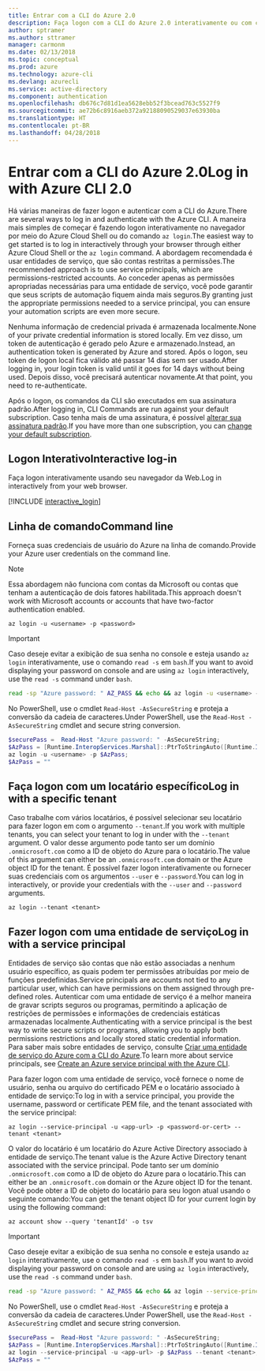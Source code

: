 ```yaml
---
title: Entrar com a CLI do Azure 2.0
description: Faça logon com a CLI do Azure 2.0 interativamente ou com credenciais locais
author: sptramer
ms.author: sttramer
manager: carmonm
ms.date: 02/13/2018
ms.topic: conceptual
ms.prod: azure
ms.technology: azure-cli
ms.devlang: azurecli
ms.service: active-directory
ms.component: authentication
ms.openlocfilehash: db676c7d81d1ea5628ebb52f3bcead763c5527f9
ms.sourcegitcommit: ae72b6c8916aeb372a92188090529037e63930ba
ms.translationtype: HT
ms.contentlocale: pt-BR
ms.lasthandoff: 04/28/2018
---
```

# <a name="log-in-with-azure-cli-20"></a><span data-ttu-id="d6baa-103">Entrar com a CLI do Azure 2.0</span><span class="sxs-lookup"><span data-stu-id="d6baa-103">Log in with Azure CLI 2.0</span></span>

<span data-ttu-id="d6baa-104">Há várias maneiras de fazer logon e autenticar com a CLI do Azure.</span><span class="sxs-lookup"><span data-stu-id="d6baa-104">There are several ways to log in and authenticate with the Azure CLI.</span></span> <span data-ttu-id="d6baa-105">A maneira mais simples de começar é fazendo logon interativamente no navegador por meio do Azure Cloud Shell ou do comando `az login`.</span><span class="sxs-lookup"><span data-stu-id="d6baa-105">The easiest way to get started is to log in interactively through your browser through either Azure Cloud Shell or the `az login` command.</span></span>
<span data-ttu-id="d6baa-106">A abordagem recomendada é usar entidades de serviço, que são contas restritas a permissões.</span><span class="sxs-lookup"><span data-stu-id="d6baa-106">The recommended approach is to use service principals, which are permissions-restricted accounts.</span></span> <span data-ttu-id="d6baa-107">Ao conceder apenas as permissões apropriadas necessárias para uma entidade de serviço, você pode garantir que seus scripts de automação fiquem ainda mais seguros.</span><span class="sxs-lookup"><span data-stu-id="d6baa-107">By granting just the appropriate permissions needed to a service principal, you can ensure your automation scripts are even more secure.</span></span>

<span data-ttu-id="d6baa-108">Nenhuma informação de credencial privada é armazenada localmente.</span><span class="sxs-lookup"><span data-stu-id="d6baa-108">None of your private credential information is stored locally.</span></span> <span data-ttu-id="d6baa-109">Em vez disso, um token de autenticação é gerado pelo Azure e armazenado.</span><span class="sxs-lookup"><span data-stu-id="d6baa-109">Instead, an authentication token is generated by Azure and stored.</span></span> <span data-ttu-id="d6baa-110">Após o logon, seu token de logon local fica válido até passar 14 dias sem ser usado.</span><span class="sxs-lookup"><span data-stu-id="d6baa-110">After logging in, your login token is valid until it goes for 14 days without being used.</span></span> <span data-ttu-id="d6baa-111">Depois disso, você precisará autenticar novamente.</span><span class="sxs-lookup"><span data-stu-id="d6baa-111">At that point, you need to re-authenticate.</span></span>

<span data-ttu-id="d6baa-112">Após o logon, os comandos da CLI são executados em sua assinatura padrão.</span><span class="sxs-lookup"><span data-stu-id="d6baa-112">After logging in, CLI Commands are run against your default subscription.</span></span> <span data-ttu-id="d6baa-113">Caso tenha mais de uma assinatura, é possível [alterar sua assinatura padrão](manage-azure-subscriptions-azure-cli.md).</span><span class="sxs-lookup"><span data-stu-id="d6baa-113">If you have more than one subscription, you can [change your default subscription](manage-azure-subscriptions-azure-cli.md).</span></span>

## <a name="interactive-log-in"></a><span data-ttu-id="d6baa-114">Logon Interativo</span><span class="sxs-lookup"><span data-stu-id="d6baa-114">Interactive log-in</span></span>

<span data-ttu-id="d6baa-115">Faça logon interativamente usando seu navegador da Web.</span><span class="sxs-lookup"><span data-stu-id="d6baa-115">Log in interactively from your web browser.</span></span>

[!INCLUDE [interactive_login](includes/interactive-login.md)]

## <a name="command-line"></a><span data-ttu-id="d6baa-116">Linha de comando</span><span class="sxs-lookup"><span data-stu-id="d6baa-116">Command line</span></span>

<span data-ttu-id="d6baa-117">Forneça suas credenciais de usuário do Azure na linha de comando.</span><span class="sxs-lookup"><span data-stu-id="d6baa-117">Provide your Azure user credentials on the command line.</span></span>

> [!Note]
> <span data-ttu-id="d6baa-118">Essa abordagem não funciona com contas da Microsoft ou contas que tenham a autenticação de dois fatores habilitada.</span><span class="sxs-lookup"><span data-stu-id="d6baa-118">This approach doesn't work with Microsoft accounts or accounts that have two-factor authentication enabled.</span></span>

```azurecli
az login -u <username> -p <password>
```

> [!IMPORTANT]
> <span data-ttu-id="d6baa-119">Caso deseje evitar a exibição de sua senha no console e esteja usando `az login` interativamente, use o comando `read -s` em `bash`.</span><span class="sxs-lookup"><span data-stu-id="d6baa-119">If you want to avoid displaying your password on console and are using `az login` interactively, use the `read -s` command under `bash`.</span></span>
> 
> ```bash
> read -sp "Azure password: " AZ_PASS && echo && az login -u <username> -p $AZ_PASS
> ```
>
> <span data-ttu-id="d6baa-120">No PowerShell, use o cmdlet `Read-Host -AsSecureString` e proteja a conversão da cadeia de caracteres.</span><span class="sxs-lookup"><span data-stu-id="d6baa-120">Under PowerShell, use the `Read-Host -AsSecureString` cmdlet and secure string conversion.</span></span>
> 
> ```powershell
> $securePass =  Read-Host "Azure password: " -AsSecureString;
> $AzPass = [Runtime.InteropServices.Marshal]::PtrToStringAuto([Runtime.InteropServices.Marshal]::SecureStringToBSTR($securePass));
> az login -u <username> -p $AzPass;
> $AzPass = ""
> ```

## <a name="log-in-with-a-specific-tenant"></a><span data-ttu-id="d6baa-121">Faça logon com um locatário específico</span><span class="sxs-lookup"><span data-stu-id="d6baa-121">Log in with a specific tenant</span></span>

<span data-ttu-id="d6baa-122">Caso trabalhe com vários locatários, é possível selecionar seu locatário para fazer logon em com o argumento `--tenant`.</span><span class="sxs-lookup"><span data-stu-id="d6baa-122">If you work with multiple tenants, you can select your tenant to log in under with the `--tenant` argument.</span></span> <span data-ttu-id="d6baa-123">O valor desse argumento pode tanto ser um domínio `.onmicrosoft.com` como a ID de objeto do Azure para o locatário.</span><span class="sxs-lookup"><span data-stu-id="d6baa-123">The value of this argument can either be an `.onmicrosoft.com` domain or the Azure object ID for the tenant.</span></span> <span data-ttu-id="d6baa-124">É possível fazer logon interativamente ou fornecer suas credenciais com os argumentos `--user` e `--password`.</span><span class="sxs-lookup"><span data-stu-id="d6baa-124">You can log in interactively, or provide your credentials with the `--user` and `--password` arguments.</span></span> 

```
az login --tenant <tenant>
```

## <a name="log-in-with-a-service-principal"></a><span data-ttu-id="d6baa-125">Fazer logon com uma entidade de serviço</span><span class="sxs-lookup"><span data-stu-id="d6baa-125">Log in with a service principal</span></span>

<span data-ttu-id="d6baa-126">Entidades de serviço são contas que não estão associadas a nenhum usuário específico, as quais podem ter permissões atribuídas por meio de funções predefinidas.</span><span class="sxs-lookup"><span data-stu-id="d6baa-126">Service principals are accounts not tied to any particular user, which can have permissions on them assigned through pre-defined roles.</span></span> <span data-ttu-id="d6baa-127">Autenticar com uma entidade de serviço é a melhor maneira de gravar scripts seguros ou programas, permitindo a aplicação de restrições de permissões e informações de credenciais estáticas armazenadas localmente.</span><span class="sxs-lookup"><span data-stu-id="d6baa-127">Authenticating with a service principal is the best way to write secure scripts or programs, allowing you to apply both permissions restrictions and locally stored static credential information.</span></span> <span data-ttu-id="d6baa-128">Para saber mais sobre entidades de serviço, consulte [Criar uma entidade de serviço do Azure com a CLI do Azure](create-an-azure-service-principal-azure-cli.md).</span><span class="sxs-lookup"><span data-stu-id="d6baa-128">To learn more about service principals, see [Create an Azure service principal with the Azure CLI](create-an-azure-service-principal-azure-cli.md).</span></span>

<span data-ttu-id="d6baa-129">Para fazer logon com uma entidade de serviço, você fornece o nome de usuário, senha ou arquivo do certificado PEM e o locatário associado à entidade de serviço:</span><span class="sxs-lookup"><span data-stu-id="d6baa-129">To log in with a service principal, you provide the username, password or certificate PEM file, and the tenant associated with the service principal:</span></span>

```azurecli
az login --service-principal -u <app-url> -p <password-or-cert> --tenant <tenant>
```

<span data-ttu-id="d6baa-130">O valor do locatário é um locatário do Azure Active Directory associado à entidade de serviço.</span><span class="sxs-lookup"><span data-stu-id="d6baa-130">The tenant value is the Azure Active Directory tenant associated with the service principal.</span></span> <span data-ttu-id="d6baa-131">Pode tanto ser um domínio `.onmicrosoft.com` como a ID de objeto do Azure para o locatário.</span><span class="sxs-lookup"><span data-stu-id="d6baa-131">This can either be an `.onmicrosoft.com` domain or the Azure object ID for the tenant.</span></span>
<span data-ttu-id="d6baa-132">Você pode obter a ID de objeto do locatário para seu logon atual usando o seguinte comando:</span><span class="sxs-lookup"><span data-stu-id="d6baa-132">You can get the tenant object ID for your current login by using the following command:</span></span>

```azurecli
az account show --query 'tenantId' -o tsv
```

> [!IMPORTANT]
> <span data-ttu-id="d6baa-133">Caso deseje evitar a exibição de sua senha no console e esteja usando `az login` interativamente, use o comando `read -s` em `bash`.</span><span class="sxs-lookup"><span data-stu-id="d6baa-133">If you want to avoid displaying your password on console and are using `az login` interactively, use the `read -s` command under `bash`.</span></span>
> 
> ```bash
> read -sp "Azure password: " AZ_PASS && echo && az login --service-principal -u <app-url> -p $AZ_PASS --tenant <tenant>
> ```
>
> <span data-ttu-id="d6baa-134">No PowerShell, use o cmdlet `Read-Host -AsSecureString` e proteja a conversão da cadeia de caracteres.</span><span class="sxs-lookup"><span data-stu-id="d6baa-134">Under PowerShell, use the `Read-Host -AsSecureString` cmdlet and secure string conversion.</span></span>
> 
> ```powershell
> $securePass =  Read-Host "Azure password: " -AsSecureString;
> $AzPass = [Runtime.InteropServices.Marshal]::PtrToStringAuto([Runtime.InteropServices.Marshal]::SecureStringToBSTR($securePass));
> az login --service-principal -u <app-url> -p $AzPass --tenant <tenant>;
> $AzPass = ""
> ```
